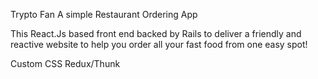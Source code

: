 Trypto Fan
A simple Restaurant Ordering App

This React.Js based front end backed by Rails to deliver a friendly and reactive website to help you order all your fast food from one easy spot!

Custom CSS
Redux/Thunk

